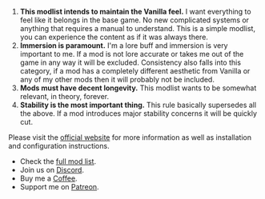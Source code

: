 1. **This modlist intends to maintain the Vanilla feel.** I want everything to feel like it belongs in the base game. No new complicated systems or anything that requires a manual to understand. This is a simple modlist, you can experience the content as if it was always there.
2. **Immersion is paramount.** I'm a lore buff and immersion is very important to me. If a mod is not lore accurate or takes me out of the game in any way it will be excluded. Consistency also falls into this category, if a mod has a completely different aesthetic from Vanilla or any of my other mods then it will probably not be included.  
3. **Mods must have decent longevity.** This modlist wants to be somewhat relevant, in theory, forever.  
4. **Stability is the most important thing.** This rule basically supersedes all the above. If a mod introduces major stability concerns it will be quickly cut.

Please visit the [official website](https://keizaal.github.io/Keizaal/) for more information as well as installation and configuration instructions.

  - Check the [full mod list](http://www.wabbajack.org/#/modlists/search?machineURL=keizaal).
  - Join us on [Discord](https://discord.gg/eYZJFP8).
  - Buy me a [Coffee](https://ko-fi.com/tatetaylor).
  - Support me on [Patreon](https://www.patreon.com/user?u=16914107).
